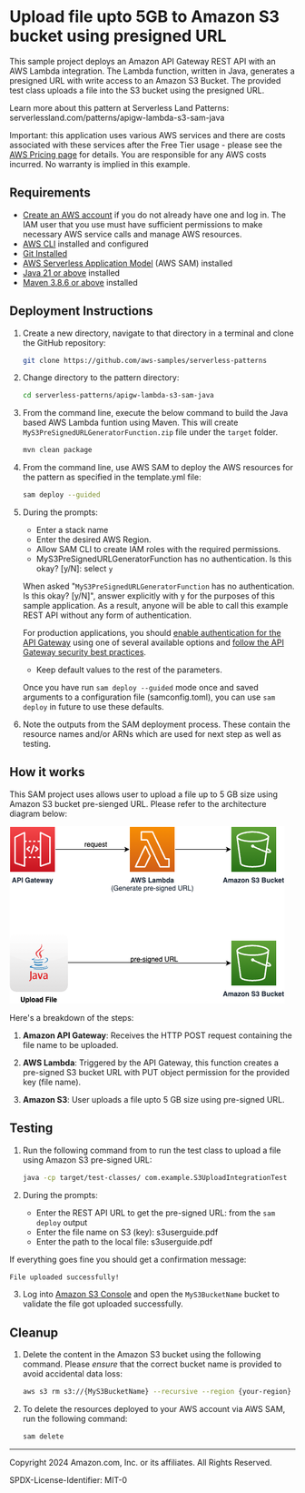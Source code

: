 # Upload file upto 5GB to Amazon S3 bucket using presigned URL

This sample project deploys an Amazon API Gateway REST API with an AWS Lambda integration. The Lambda function, written in Java, generates a presigned URL with write access to an Amazon S3 Bucket. The provided test class uploads a file into the S3 bucket using the presigned URL.

Learn more about this pattern at Serverless Land Patterns: serverlessland.com/patterns/apigw-lambda-s3-sam-java

Important: this application uses various AWS services and there are costs associated with these services after the Free Tier usage - please see the [AWS Pricing page](https://aws.amazon.com/pricing/) for details. You are responsible for any AWS costs incurred. No warranty is implied in this example.

## Requirements

- [Create an AWS account](https://portal.aws.amazon.com/gp/aws/developer/registration/index.html) if you do not already have one and log in. The IAM user that you use must have sufficient permissions to make necessary AWS service calls and manage AWS resources.
- [AWS CLI](https://docs.aws.amazon.com/cli/latest/userguide/install-cliv2.html) installed and configured
- [Git Installed](https://git-scm.com/book/en/v2/Getting-Started-Installing-Git)
- [AWS Serverless Application Model](https://docs.aws.amazon.com/serverless-application-model/latest/developerguide/serverless-sam-cli-install.html) (AWS SAM) installed
- [Java 21 or above](https://docs.aws.amazon.com/corretto/latest/corretto-21-ug/amazon-linux-install.html) installed
- [Maven 3.8.6 or above](https://maven.apache.org/download.cgi) installed


## Deployment Instructions

1. Create a new directory, navigate to that directory in a terminal and clone the GitHub repository:
   ```bash
   git clone https://github.com/aws-samples/serverless-patterns
   ```

2. Change directory to the pattern directory:
   ```bash
   cd serverless-patterns/apigw-lambda-s3-sam-java
   ```

3. From the command line, execute the below command to build the Java based AWS Lambda funtion using Maven. This will create `MyS3PreSignedURLGeneratorFunction.zip` file under the `target` folder.
   ```bash
   mvn clean package
   ```

4. From the command line, use AWS SAM to deploy the AWS resources for the pattern as specified in the template.yml file:
   ```bash
   sam deploy --guided
   ```
5. During the prompts:

   - Enter a stack name
   - Enter the desired AWS Region. 
   - Allow SAM CLI to create IAM roles with the required permissions.
   - MyS3PreSignedURLGeneratorFunction has no authentication. Is this okay? [y/N]: select `y`
   

   When asked "`MyS3PreSignedURLGeneratorFunction` has no authentication. Is this okay? [y/N]", answer explicitly with y for the purposes of this sample application. As a result, anyone will be able to call this example REST API without any form of authentication.

   For production applications, you should [enable authentication for the API Gateway](https://docs.aws.amazon.com/apigateway/latest/developerguide/apigateway-control-access-to-api.html) using one of several available options and [follow the API Gateway security best practices](https://docs.aws.amazon.com/apigateway/latest/developerguide/security-best-practices.html).
   
   - Keep default values to the rest of the parameters.

   Once you have run `sam deploy --guided` mode once and saved arguments to a configuration file (samconfig.toml), you can use `sam deploy` in future to use these defaults.

6. Note the outputs from the SAM deployment process. These contain the resource names and/or ARNs which are used for next step as well as testing.

## How it works

This SAM project uses allows user to upload a file up to 5 GB size using Amazon S3 bucket pre-sienged URL. Please refer to the architecture diagram below:

![End to End Architecture](images/architecture.png)

Here's a breakdown of the steps:

1. **Amazon API Gateway**: Receives the HTTP POST request containing the file name to be uploaded.

2. **AWS Lambda**: Triggered by the API Gateway, this function creates a pre-signed S3 bucket URL with PUT object permission for the provided key (file name).

3. **Amazon S3**: User uploads a file upto 5 GB size using pre-signed URL. 

## Testing

1. Run the following command from to run the test class to upload a file using Amazon S3 pre-signed URL:

   ```bash
   java -cp target/test-classes/ com.example.S3UploadIntegrationTest
   ```

2. During the prompts:

   - Enter the REST API URL to get the pre-signed URL: from the `sam deploy` output
   - Enter the file name on S3 (key): s3userguide.pdf
   - Enter the path to the local file: s3userguide.pdf

If everything goes fine you should get a confirmation message:
   ```bash
   File uploaded successfully!
   ```

3. Log into [Amazon S3 Console]() and open the `MyS3BucketName` bucket to validate the file got uploaded successfully. 

## Cleanup

1. Delete the content in the Amazon S3 bucket using the following command. Please *ensure* that the correct bucket name is provided to avoid accidental data loss:
   ```bash
   aws s3 rm s3://{MyS3BucketName} --recursive --region {your-region}

2. To delete the resources deployed to your AWS account via AWS SAM, run the following command:

   ```bash
   sam delete
   ```


---

Copyright 2024 Amazon.com, Inc. or its affiliates. All Rights Reserved.

SPDX-License-Identifier: MIT-0
